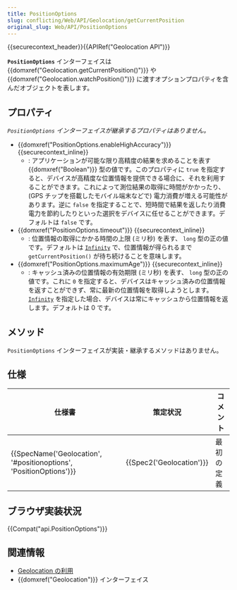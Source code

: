 ```yaml
---
title: PositionOptions
slug: conflicting/Web/API/Geolocation/getCurrentPosition
original_slug: Web/API/PositionOptions
---
```


{{securecontext_header}}{{APIRef("Geolocation API")}}

**`PositionOptions`** インターフェイスは {{domxref("Geolocation.getCurrentPosition()")}} や {{domxref("Geolocation.watchPosition()")}} に渡すオプションプロパティを含んだオブジェクトを表します。

## プロパティ

_`PositionOptions` インターフェイスが継承するプロパティはありません。_

- {{domxref("PositionOptions.enableHighAccuracy")}} {{securecontext_inline}}
  - : アプリケーションが可能な限り高精度の結果を求めることを表す {{domxref("Boolean")}} 型の値です。このプロパティに `true` を指定すると、デバイスが高精度な位置情報を提供できる場合に、それを利用することができます。これによって測位結果の取得に時間がかかったり、 (GPS チップを搭載したモバイル端末などで) 電力消費が増える可能性があります。逆に `false` を指定することで、短時間で結果を返したり消費電力を節約したりといった選択をデバイスに任せることができます。デフォルトは `false` です。
- {{domxref("PositionOptions.timeout")}} {{securecontext_inline}}
  - : 位置情報の取得にかかる時間の上限 (ミリ秒) を表す、 `long` 型の正の値です。デフォルトは [`Infinity`](/ja/docs/JavaScript/Reference/Global_Objects/Infinity) で、位置情報が得られるまで `getCurrentPosition()` が待ち続けることを意味します。
- {{domxref("PositionOptions.maximumAge")}} {{securecontext_inline}}
  - : キャッシュ済みの位置情報の有効期限 (ミリ秒) を表す、 `long` 型の正の値です。これに `0` を指定すると、デバイスはキャッシュ済みの位置情報を返すことができず、常に最新の位置情報を取得しようとします。[`Infinity`](/ja/docs/JavaScript/Reference/Global_Objects/Infinity) を指定した場合、デバイスは常にキャッシュから位置情報を返します。デフォルトは 0 です。

## メソッド

`PositionOptions` インターフェイスが実装・継承するメソッドはありません。

## 仕様

| 仕様書                                                                                   | 策定状況                         | コメント   |
| ---------------------------------------------------------------------------------------- | -------------------------------- | ---------- |
| {{SpecName('Geolocation', '#positionoptions', 'PositionOptions')}} | {{Spec2('Geolocation')}} | 最初の定義 |

## ブラウザ実装状況

{{Compat("api.PositionOptions")}}

## 関連情報

- [Geolocation の利用](/ja/docs/WebAPI/Using_geolocation)
- {{domxref("Geolocation")}} インターフェイス
